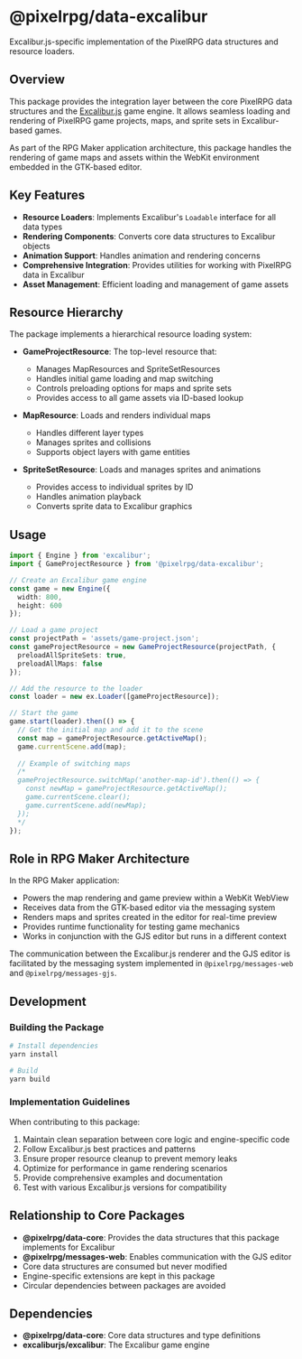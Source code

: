 # @pixelrpg/data-excalibur

Excalibur.js-specific implementation of the PixelRPG data structures and resource loaders.

## Overview

This package provides the integration layer between the core PixelRPG data structures and the [Excalibur.js](https://excaliburjs.com/) game engine. It allows seamless loading and rendering of PixelRPG game projects, maps, and sprite sets in Excalibur-based games.

As part of the RPG Maker application architecture, this package handles the rendering of game maps and assets within the WebKit environment embedded in the GTK-based editor.

## Key Features

- **Resource Loaders**: Implements Excalibur's `Loadable` interface for all data types
- **Rendering Components**: Converts core data structures to Excalibur objects
- **Animation Support**: Handles animation and rendering concerns
- **Comprehensive Integration**: Provides utilities for working with PixelRPG data in Excalibur
- **Asset Management**: Efficient loading and management of game assets

## Resource Hierarchy

The package implements a hierarchical resource loading system:

- **GameProjectResource**: The top-level resource that:
  - Manages MapResources and SpriteSetResources
  - Handles initial game loading and map switching
  - Controls preloading options for maps and sprite sets
  - Provides access to all game assets via ID-based lookup

- **MapResource**: Loads and renders individual maps
  - Handles different layer types
  - Manages sprites and collisions
  - Supports object layers with game entities

- **SpriteSetResource**: Loads and manages sprites and animations
  - Provides access to individual sprites by ID
  - Handles animation playback
  - Converts sprite data to Excalibur graphics


## Usage

```typescript
import { Engine } from 'excalibur';
import { GameProjectResource } from '@pixelrpg/data-excalibur';

// Create an Excalibur game engine
const game = new Engine({
  width: 800,
  height: 600
});

// Load a game project
const projectPath = 'assets/game-project.json';
const gameProjectResource = new GameProjectResource(projectPath, {
  preloadAllSpriteSets: true,
  preloadAllMaps: false
});

// Add the resource to the loader
const loader = new ex.Loader([gameProjectResource]);

// Start the game
game.start(loader).then(() => {
  // Get the initial map and add it to the scene
  const map = gameProjectResource.getActiveMap();
  game.currentScene.add(map);
  
  // Example of switching maps
  /*
  gameProjectResource.switchMap('another-map-id').then(() => {
    const newMap = gameProjectResource.getActiveMap();
    game.currentScene.clear();
    game.currentScene.add(newMap);
  });
  */
});
```

## Role in RPG Maker Architecture

In the RPG Maker application:
- Powers the map rendering and game preview within a WebKit WebView
- Receives data from the GTK-based editor via the messaging system
- Renders maps and sprites created in the editor for real-time preview
- Provides runtime functionality for testing game mechanics
- Works in conjunction with the GJS editor but runs in a different context

The communication between the Excalibur.js renderer and the GJS editor is facilitated by the messaging system implemented in `@pixelrpg/messages-web` and `@pixelrpg/messages-gjs`.

## Development

### Building the Package

```bash
# Install dependencies
yarn install

# Build
yarn build
```

### Implementation Guidelines

When contributing to this package:

1. Maintain clean separation between core logic and engine-specific code
2. Follow Excalibur.js best practices and patterns
3. Ensure proper resource cleanup to prevent memory leaks
4. Optimize for performance in game rendering scenarios
5. Provide comprehensive examples and documentation
6. Test with various Excalibur.js versions for compatibility

## Relationship to Core Packages

- **@pixelrpg/data-core**: Provides the data structures that this package implements for Excalibur
- **@pixelrpg/messages-web**: Enables communication with the GJS editor
- Core data structures are consumed but never modified
- Engine-specific extensions are kept in this package
- Circular dependencies between packages are avoided

## Dependencies

- **@pixelrpg/data-core**: Core data structures and type definitions
- **excaliburjs/excalibur**: The Excalibur game engine
